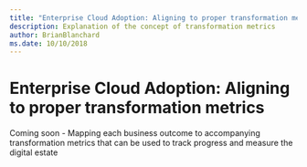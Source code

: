 ```yaml
---
title: "Enterprise Cloud Adoption: Aligning to proper transformation metrics"
description: Explanation of the concept of transformation metrics
author: BrianBlanchard
ms.date: 10/10/2018
---
```


# Enterprise Cloud Adoption: Aligning to proper transformation metrics

Coming soon - Mapping each business outcome to accompanying transformation metrics that can be used to track progress and measure the digital estate